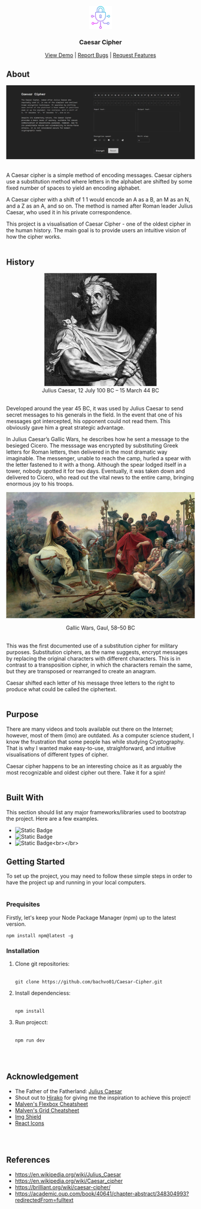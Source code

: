 

<div align ='center'>
    <img src ='./public/logo.png' width = '60px'></img>
    <h3>Caesar Cipher</h3>
    <p align = 'center'>
        <a href='https://caesar-cipher-gkeb.onrender.com/'>View Demo</a>
        |
        <a href='https://github.com/bachvo01/Caesar-Cipher/issues'>Report Bugs</a>
        |
        <a href='https://github.com/bachvo01/Caesar-Cipher/issues'>Request Features</a>
    </p>
</div>

## About
<div align ='center'>
    <img src ='./public/Caesar-Cipher.png'></img>
</div>&ensp;

A Caesar cipher is a simple method of encoding messages. Caesar ciphers use a substitution method where letters in the alphabet are shifted by some fixed number of spaces to yield an encoding alphabet. 

A Caesar cipher with a shift of 
1
1 would encode an A as a B, an M as an N, and a Z as an A, and so on. The method is named after Roman leader Julius Caesar, who used it in his private correspondence.

This project is a visualisation of Caesar Cipher - one of the oldest cipher in the human history. The main goal is to provide users an intuitive vision of how the cipher works. &ensp;
<br></br>

## History

<div align = 'center'>
    <img src = './public/julius-caesar.jpg' alt ='Caesar' width ='300px'></img>
    <div align ='center'>
    Julius Caesar, 12 July 100 BC – 15 March 44 BC
    </div>
</div>&ensp;

Developed around the year 45 BC, it was used by Julius Caesar to send secret messages to his generals in the field. In the event that one of his messages got intercepted, his opponent could not read them. This obviously gave him a great strategic advantage.

In Julius Caesar’s Gallic Wars, he describes how he sent a message to the besieged Cicero. The messsage was encrypted by substituting Greek letters for Roman letters, then delivered in the most dramatic way imaginable. The messenger, unable to reach the camp, hurled a spear with the letter fastened to it with a thong. Although the spear lodged itself in a tower, nobody spotted it for two days. Eventually, it was taken down and delivered to Cicero, who read out the vital news to the entire camp, bringing enormous joy to his troops. 

![Julius Caesar](./public/gallic-wars.jpg)
<div align ='center'>
    Gallic Wars, Gaul, 58–50 BC
</div>&ensp;

<!-- <div align ='center'>
    <img src = './public/gallic-wars.jpg' alt='gallic-wars'>Gallic Wars, Gaul, 58–50 BC</img>
</div> -->

This was the first documented use of a substitution cipher for military purposes. Substitution ciphers, as the name suggests, encrypt messages by replacing the original characters with different characters. This is in contrast to a transposition cipher, in which the characters remain the same, but they are transposed or rearranged to create an anagram.

Caesar shifted each letter of his message three letters to the right to produce what could be called the ciphertext. <br></br>

## Purpose

There are many videos and tools available out there on the Internet; however, most of them (imo) are outdated. As a computer science student, I know the frustration that some people has while studying Cryptography. That is why I wanted make easy-to-use, straighforward, and intuitive visualisations of different types of cipher.

Caesar cipher happens to be an interesting choice as it as arguably the most recognizable and oldest cipher out there. Take it for a spin! <br></br>

## Built With
This section should list any major frameworks/libraries used to bootstrap the project. Here are a few examples.

- ![Static Badge](https://img.shields.io/badge/React-React?style=flat&logo=React&labelColor=none&color=%23222&link=https%3A%2F%2Freact.dev%2F)
- ![Static Badge](https://img.shields.io/badge/Sass-gray?logo=Sass&labelColor=%23222&color=%23222&link=https%3A%2F%2Fsass-lang.com%2F)
- ![Static Badge](https://img.shields.io/badge/Framer%20Motion-gray?logo=Framer&labelColor=%23222&color=%23222&link=!%5BStatic%20Badge%5D(https%3A%2F%2Fimg.shields.io%2Fbadge%2FFramer%2520Motion-gray%3Flogo%3DFramer%26labelColor%3D%2523222%26color%3D%2523222%26link%3Dhttps%253A%252F%252Fsass-lang.com%252F))<br></br>

## Getting Started
To set up the project, you may need to follow these simple steps in order to have the project up and running in your local computers. <br></br>

### Prequisites
Firstly, let's keep your Node Package Manager (npm) up to the latest version. 

```
npm install npm@latest -g
```

### Installation
1. Clone git repositories:
   <br></br>
    ```
    git clone https://github.com/bachvo01/Caesar-Cipher.git
    ```
2. Install dependenciess:
   <br></br>
   ```
   npm install
   ```
3. Run projecct:
   <br></br>
   ```
   npm run dev
   ```

<br></br>
## Acknowledgement
- The Father of the Fatherland: <a href = 'https://en.wikipedia.org/wiki/Julius_Caesar'>Julius Caesar</a>
- Shout out to <a href ='https://github.com/hirako2000'>Hirako</a> for giving me the inspiration to achieve this project!
- <a href='https://flexbox.malven.co/'>Malven's Flexbox Cheatsheet</a>
- <a href='https://grid.malven.co/'>Malven's Grid Cheatsheet</a>
- <a href='https://shields.io/'>Img Shield</a>
- <a href='https://react-icons.github.io/react-icons/search/'>React Icons</a>

<br></br>




## References
- https://en.wikipedia.org/wiki/Julius_Caesar
- https://en.wikipedia.org/wiki/Caesar_cipher
- https://brilliant.org/wiki/caesar-cipher/
- https://academic.oup.com/book/40641/chapter-abstract/348304993?redirectedFrom=fulltext



